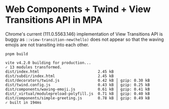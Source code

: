 # Web Components + Twind + View Transitions API in MPA

Chrome's current (111.0.5563.146) implementation of View Transitions API is buggy as `::view-transition-new(hello)` does not appear so that the waving emojis are not transiting into each other.

```
pnpm build

vite v4.2.0 building for production...
✓ 13 modules transformed.
dist/index.html                          2.45 kB
dist/subdir/index.html                   2.45 kB
dist/decorators/twind.js                 0.42 kB │ gzip: 0.30 kB
dist/twind.config.js                     0.43 kB │ gzip: 0.25 kB
dist/components/waving-emoji.js          0.61 kB │ gzip: 0.41 kB
dist/_virtual/modulepreload-polyfill.js  0.71 kB │ gzip: 0.40 kB
dist/components/simple-greeting.js       0.78 kB │ gzip: 0.49 kB
✓ built in 194ms
```
